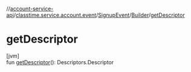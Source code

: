 //[account-service-api](../../../../index.md)/[classtime.service.account.event](../../index.md)/[SignupEvent](../index.md)/[Builder](index.md)/[getDescriptor](get-descriptor.md)

# getDescriptor

[jvm]\
fun [getDescriptor](get-descriptor.md)(): Descriptors.Descriptor
